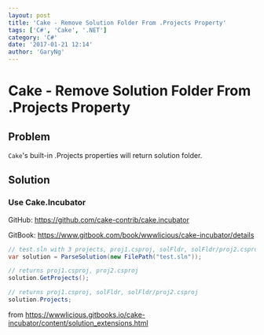 ```yaml
---
layout: post
title: 'Cake - Remove Solution Folder From .Projects Property'
tags: ['C#', 'Cake', '.NET']
category: 'C#'
date: '2017-01-21 12:14'
author: 'GaryNg'
---
```


# Cake - Remove Solution Folder From .Projects Property
## Problem
`Cake`'s built-in .Projects properties will return solution folder.

## Solution
### Use Cake.Incubator
GitHub: https://github.com/cake-contrib/cake.incubator

GitBook: https://www.gitbook.com/book/wwwlicious/cake-incubator/details

```cs
// test.sln with 3 projects, proj1.csproj, solFldr, solFldr/proj2.csproj
var solution = ParseSolution(new FilePath("test.sln"));

// returns proj1.csproj, proj2.csproj
solution.GetProjects();

// returns proj1.csproj, solFldr, solFldr/proj2.csproj
solution.Projects;
```
from https://wwwlicious.gitbooks.io/cake-incubator/content/solution_extensions.html
